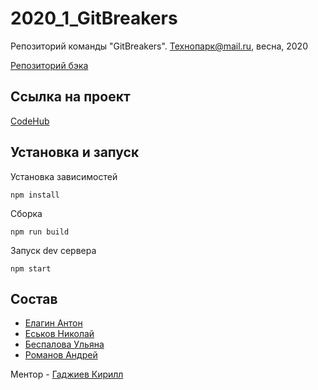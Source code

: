 # 2020_1_GitBreakers

Репозиторий команды "GitBreakers". Технопарк@mail.ru, весна, 2020

[Репозиторий бэка](https://github.com/go-park-mail-ru/2020_1_GitBreakers/)

## Ссылка на проект

[CodeHub](https://code-hub.space/)

## Установка и запуск

Установка зависимостей

```
npm install
```

Сборка

```
npm run build
```

Запуск dev сервера

```
npm start
```

## Состав

- [Елагин Антон](https://github.com/AntonElagin)
- [Еськов Николай](https://github.com/nickeskov)
- [Беспалова Ульяна](https://github.com/UlianaBespalova)
- [Романов Андрей](https://github.com/Deiklov)

Ментор - [Гаджиев Кирилл](https://github.com/kirBMSTU)
